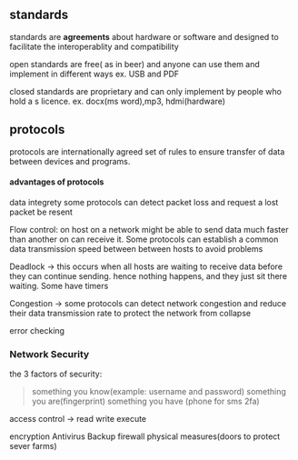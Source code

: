 ## standards
standards are **agreements** about hardware or software and designed to facilitate the interoperablity and compatibility

open standards are free( as in beer) and anyone can use them and implement in different ways ex. USB and PDF

closed standards are proprietary and can only implement by people who hold a s licence.
ex. docx(ms word),mp3, hdmi(hardware)

## protocols

protocols are internationally agreed set of rules to ensure transfer of data between devices and programs.

#### advantages of protocols 
data integrety some protocols can detect packet loss and request a lost packet be resent

Flow control: on host on a network might be able to send data much faster than another on can receive it. Some protocols can establish a common data transmission speed between between hosts to avoid problems

Deadlock -> this occurs when all hosts are waiting to receive data before they can continue sending. hence nothing happens, and they just sit there waiting. Some have timers

Congestion -> some protocols can detect network congestion and reduce their data transmission rate to protect the network from collapse

error checking 

### Network Security
the 3 factors of security: 
>something you know(example: username and password)
>something you are(fingerprint)
>something you have (phone for sms 2fa)

access control -> read write execute

encryption
Antivirus
Backup
firewall
physical measures(doors to protect sever farms)

